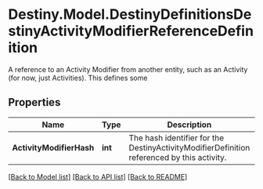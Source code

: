 # Destiny.Model.DestinyDefinitionsDestinyActivityModifierReferenceDefinition
A reference to an Activity Modifier from another entity, such as an Activity (for now, just Activities).  This defines some

## Properties

Name | Type | Description | Notes
------------ | ------------- | ------------- | -------------
**ActivityModifierHash** | **int** | The hash identifier for the DestinyActivityModifierDefinition referenced by this activity. | [optional] 

[[Back to Model list]](../README.md#documentation-for-models) [[Back to API list]](../README.md#documentation-for-api-endpoints) [[Back to README]](../README.md)

